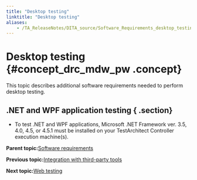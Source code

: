 ```yaml
--- 
title: "Desktop testing"
linktitle: "Desktop testing"
aliases: 
    - /TA_ReleaseNotes/DITA_source/Software_Requirements_desktop_testing.html
---
```

# Desktop testing {#concept_drc_mdw_pw .concept}

This topic describes additional software requirements needed to perform desktop testing.

## .NET and WPF application testing { .section}

-   To test .NET and WPF applications, Microsoft .NET Framework ver. 3.5, 4.0, 4.5, or 4.5.1 must be installed on your TestArchitect Controller execution machine\(s\).

**Parent topic:**[Software requirements](../../TA_ReleaseNotes/DITA_source/Software_Requirements.html)

**Previous topic:**[Integration with third-party tools](../../TA_ReleaseNotes/DITA_source/Software_Requirements_third_party_tools.html)

**Next topic:**[Web testing](../../TA_ReleaseNotes/DITA_source/Software_Requirements_web_testing.html)

